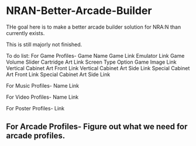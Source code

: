 # NRAN-Better-Arcade-Builder

THe goal here is to make a better arcade builder solution for NRA:N than currently exists.

This is still majorly not finished.

To do list:
For Game Profiles-
Game Name
Game Link
Emulator Link
Game Volume Slider
Cartridge Art Link
Screen Type Option
Game Image Link
Vertical Cabinet Art Front Link
Vertical Cabinet Art Side Link
Special Cabinet Art Front Link
Special Cabinet Art Side Link

For Music Profiles-
Name
Link

For Video Profiles-
Name
Link

For Poster Profiles-
Link

For Arcade Profiles-
Figure out what we need for arcade profiles.
-
